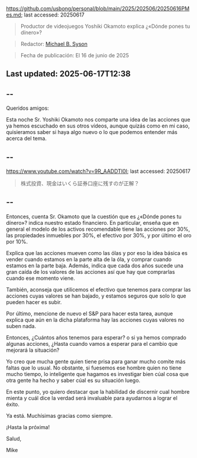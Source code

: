 https://github.com/usbong/personal/blob/main/2025/202506/20250616PMes.md; last accessed: 20250617

> Productor de videojuegos Yoshiki Okamoto explica ¿«Dónde pones tu dínero»? 

> Redactor: [Michael B. Syson](https://www.linkedin.com/in/michaelsyson/)

> Fecha de publicación: El 16 de junio de 2025

## Last updated: 2025-06-17T12:38

## --

Queridos amigos:

Esta noche Sr. Yoshiki Okamoto nos comparte una idea de las acciones que ya hemos escuchado en sus otros vídeos, aunque quizás como en mi caso, quisieramos saber si haya algo nuevo o lo que podemos entender más acerca del tema.

## --

https://www.youtube.com/watch?v=9R_AADDTI0I; last accessed: 20250617

> 株式投資、現金はいくら証券口座に残すのが正解？

## --

Entonces, cuenta Sr. Okamoto que la cuestión que es ¿«Dónde pones tu dínero»? indica nuestro estado financiero. En particular, enseña que en general el modelo de los activos recomendable tiene las acciones por 30%, las propiedades inmuebles por 30%, el efectivo por 30%, y por último el oro por 10%.

Explica que las acciones mueven como las ólas y por eso la idea básica es vender cuando estamos en la parte alta de la óla, y comprar cuando estamos en la parte baja. Además, indica que cada dos años sucede una gran caída de los valores de las acciones así que hay que comprarlas cuando ese momento viene.

También, aconseja que utilicemos el efectivo que tenemos para comprar las acciones cuyas valores se han bajado, y estamos seguros que solo lo que pueden hacer es subir.

Por último, mencione de nuevo el S&P para hacer esta tarea, aunque explica que aún en la dicha plataforma hay las acciones cuyas valores no suben nada.

Entonces, ¿Cuántos años tenemos para esperar? o si ya hemos comprado algunas acciones, ¿Hasta cuando vamos a esperar para el cambio que mejorará la situación?

Yo creo que mucha gente quien tiene prisa para ganar mucho comite más faltas que lo usual. No obstante, si fuesemos ese hombre quien no tiene mucho tiempo, lo inteligente que hagamos es investigar bien cúal cosa que otra gente ha hecho y saber cúal es su situación luego.

En este punto, yo quiero destacar que la habilidad de discernir cual hombre mienta y cuál dice la verdad será invaluable para ayudarnos a lograr el éxito.

Ya está. Muchísimas gracias como siempre.

¡Hasta la próxima!

Salud,

Mike